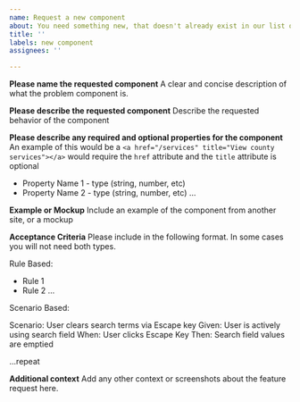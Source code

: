 ```yaml
---
name: Request a new component
about: You need something new, that doesn't already exist in our list of components
title: ''
labels: new component
assignees: ''

---
```

**Please name the requested component**
A clear and concise description of what the problem component is.

**Please describe the requested component**
Describe the requested behavior of the component

**Please describe any required and optional properties for the component**
An example of this would be a `<a href="/services" title="View county services"></a>` would require the `href` attribute and the `title` attribute is optional

- Property Name 1 - type (string, number, etc)
- Property Name 2 - type (string, number, etc)
...

**Example or Mockup**
Include an example of the component from another site, or a mockup

**Acceptance Criteria**
Please include in the following format. In some cases you will not need both types.

Rule Based:

- Rule 1
- Rule 2
...

Scenario Based:

Scenario: User clears search terms via Escape key
Given: User is actively using search field
When: User clicks Escape Key
Then: Search field values are emptied

...repeat

**Additional context**
Add any other context or screenshots about the feature request here.
